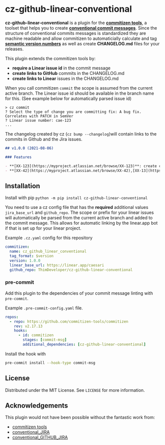 # cz-github-linear-conventional

**cz-github-linear-conventional** is a plugin for the [**commitizen tools**](https://github.com/commitizen-tools/commitizen), a toolset that helps you to create [**conventional commit messages**](https://www.conventionalcommits.org/en/v1.0.0/). Since the structure of conventional commits messages is standardized they are machine readable and allow commitizen to automaticially calculate and tag [**semantic version numbers**](https://semver.org/) as well as create **CHANGELOG.md** files for your releases.

This plugin extends the commitizen tools by:
- **require a Linear issue id** in the commit message
- **create links to GitHub** commits in the CHANGELOG.md
- **create links to Linear** issues in the CHANGELOG.md

When you call commitizen `commit` the scope is assumed from the current active branch. The Linear issue id should be available in the branch name for this. (See example below for automatically parsed issue id)
```
> cz commit
? Select the type of change you are committing fix: A bug fix. Correlates with PATCH in SemVer
? Linear issue number: cae-123
...
```

The changelog created by cz (`cz bump --changelog`)will contain links to the commits in Github and the Jira issues.
```markdown
## v1.0.0 (2021-08-06)

### Features

- **[XX-123](https://myproject.atlassian.net/browse/XX-123)**: create changelogs with links to issues and commits [a374b](https://github.com/apheris/cz-github-jira-conventional/commit/a374b93f39327964f5ab5290252b795647906008)
- **[XX-42](https://myproject.atlassian.net/browse/XX-42),[XX-13](https://myproject.atlassian.net/browse/XX-13)**: allow multiple issue to be referenced in the commit [07ab0](https://github.com/apheris/cz-github-jira-conventional/commit/07ab0e09de36712ab1db93fff0c821ecd80b5849)
``` 


## Installation

Install with pip
`python -m pip install cz-github-linear-conventional` 

You need to use a cz config file that has the **required** additional values `jira_base_url` and `github_repo`. The scope or prefix for your linear issues will automatically be parsed from the current active branch and added to the commit message. This allows for automatic linking by the linear.app bot if that is set up for your linear project.

Example `.cz.yaml` config for this repository
```yaml
commitizen:
  name: cz_github_linear_conventional
  tag_format: $version
  version: 1.0.0
  linear_base_url: https://linear.app/caesari
  github_repo: ThimDeveloper/cz-github-linear-conventional

```

### pre-commit
Add this plugin to the dependencies of your commit message linting with `pre-commit`. 

Example `.pre-commit-config.yaml` file.
```yaml
repos:
  - repo: https://github.com/commitizen-tools/commitizen
    rev: v2.17.13
    hooks:
      - id: commitizen
        stages: [commit-msg]
        additional_dependencies: [cz-github-linear-conventional]
```
Install the hook with 
```bash
pre-commit install --hook-type commit-msg
```

<!-- LICENSE -->
## License

Distributed under the MIT License. See `LICENSE` for more information.

<!-- ACKNOWLEDGEMENTS -->
## Acknowledgements
This plugin would not have been possible without the fantastic work from:
* [commitizen tools](https://github.com/commitizen-tools/commitizen)
* [conventional_JIRA](https://github.com/Crystalix007/conventional_jira)
* [conventional_GITHUB_JIRA](https://github.com/apheris/cz-github-jira-conventional)
